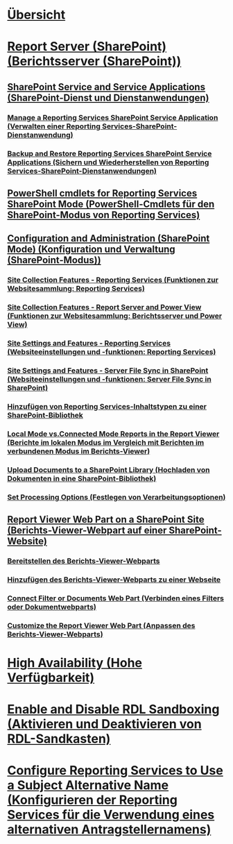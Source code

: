 # [Übersicht](reporting-services-report-server.md)  
# [Report Server (SharePoint) (Berichtsserver (SharePoint))](reporting-services-report-server-sharepoint-mode.md)  
## [SharePoint Service and Service Applications (SharePoint-Dienst und Dienstanwendungen)](reporting-services-sharepoint-service-and-service-applications.md)  
### [Manage a Reporting Services SharePoint Service Application (Verwalten einer Reporting Services-SharePoint-Dienstanwendung)](manage-a-reporting-services-sharepoint-service-application.md)  
### [Backup and Restore Reporting Services SharePoint Service Applications (Sichern und Wiederherstellen von Reporting Services-SharePoint-Dienstanwendungen)](backup-and-restore-reporting-services-sharepoint-service-applications.md)  
## [PowerShell cmdlets for Reporting Services SharePoint Mode (PowerShell-Cmdlets für den SharePoint-Modus von Reporting Services)](powershell-cmdlets-for-reporting-services-sharepoint-mode.md)  
## [Configuration and Administration (SharePoint Mode) (Konfiguration und Verwaltung (SharePoint-Modus))](configuration-and-administration-of-a-report-server.md)  
### [Site Collection Features - Reporting Services (Funktionen zur Websitesammlung: Reporting Services)](site-collection-features-reporting-services.md)  
### [Site Collection Features - Report Server and Power View (Funktionen zur Websitesammlung: Berichtsserver und Power View)](site-collection-features-report-server-and-power-view.md)  
### [Site Settings and Features - Reporting Services (Websiteeinstellungen und -funktionen: Reporting Services)](site-settings-and-features-reporting-services.md)  
### [Site Settings and Features - Server File Sync in SharePoint (Websiteeinstellungen und -funktionen: Server File Sync in SharePoint)](activate-the-report-server-file-sync-feature-in-sharepoint-ca.md)  
### [Hinzufügen von Reporting Services-Inhaltstypen zu einer SharePoint-Bibliothek](add-reporting-services-content-types-to-a-sharepoint-library.md)  
### [Local Mode vs.Connected Mode Reports in the Report Viewer (Berichte im lokalen Modus im Vergleich mit Berichten im verbundenen Modus im Berichts-Viewer)](local-mode-vs-connected-mode-reports-in-the-report-viewer.md)  
### [Upload Documents to a SharePoint Library (Hochladen von Dokumenten in eine SharePoint-Bibliothek)](upload-documents-to-a-sharepoint-library-reporting-services-in-sharepoint-mode.md)  
### [Set Processing Options (Festlegen von Verarbeitungsoptionen)](set-processing-options-reporting-services-in-sharepoint-integrated-mode.md)  
## [Report Viewer Web Part on a SharePoint Site (Berichts-Viewer-Webpart auf einer SharePoint-Website)](report-viewer-web-part-sharepoint-site.md)  
### [Bereitstellen des Berichts-Viewer-Webparts](deploy-report-viewer-web-part.md)
### [Hinzufügen des Berichts-Viewer-Webparts zu einer Webseite](add-report-viewer-web-part-to-page.md)
### [Connect Filter or Documents Web Part (Verbinden eines Filters oder Dokumentwebparts)](connect-filter-or-documents-web-part-sharepoint-integrated-mode.md)  
### [Customize the Report Viewer Web Part (Anpassen des Berichts-Viewer-Webparts)](customize-the-report-viewer-web-part.md)  
# [High Availability (Hohe Verfügbarkeit)](high-availability-reporting-services.md)  
# [Enable and Disable RDL Sandboxing (Aktivieren und Deaktivieren von RDL-Sandkasten)](enable-and-disable-rdl-sandboxing.md)  
# [Configure Reporting Services to Use a Subject Alternative Name (Konfigurieren der Reporting Services für die Verwendung eines alternativen Antragstellernamens)](configure-reporting-services-to-use-a-subject-alternative-name.md)  
